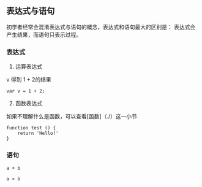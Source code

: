 ## 表达式与语句

初学者经常会混淆表达式与语句的概念，表达式和语句最大的区别是：
表达式会产生结果，而语句只表示过程。

### 表达式

1. 运算表达式

v 得到 1 + 2的结果

```
var v = 1 + 2;
```

2. 函数表达式

如果不理解什么是函数，可以查看[函数]（./）这一小节

```
function test () {
    return 'Hello!'
}
```

### 语句

```
a + b  

a > b
```








